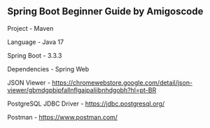 ## Spring Boot Beginner Guide by Amigoscode

Project - Maven

Language - Java 17

Spring Boot - 3.3.3

Dependencies - Spring Web

JSON Viewer - https://chromewebstore.google.com/detail/json-viewer/gbmdgpbipfallnflgajpaliibnhdgobh?hl=pt-BR

PostgreSQL JDBC Driver - https://jdbc.postgresql.org/

Postman - https://www.postman.com/
